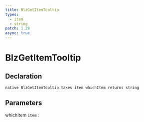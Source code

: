 ```yaml
---
title: BlzGetItemTooltip
types:
  - item
  - string
patch: 1.29
async: true
---
```


# BlzGetItemTooltip

## Declaration

```jass
native BlzGetItemTooltip takes item whichItem returns string
```

## Parameters
whichItem `item`
: 

